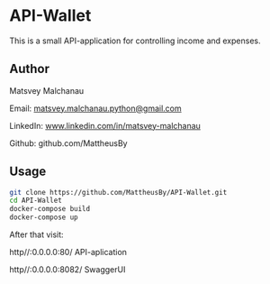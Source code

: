 # API-Wallet

This is a small API-application for controlling income and expenses. 

## Author

Matsvey Malchanau

Email: matsvey.malchanau.python@gmail.com

LinkedIn: www.linkedin.com/in/matsvey-malchanau

Github: github.com/MattheusBy

## Usage
```bash
git clone https://github.com/MattheusBy/API-Wallet.git
cd API-Wallet
docker-compose build
docker-compose up
```
After that visit:

http//:0.0.0.0:80/     API-aplication 

http//:0.0.0.0:8082/    SwaggerUI

